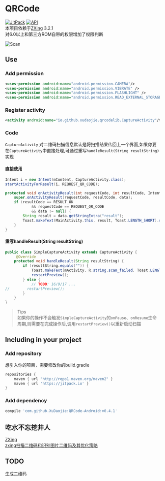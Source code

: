 QRCode
===
[![JitPack](https://jitpack.io/v/XuDaojie/QRCode-Android.svg)](https://jitpack.io/#XuDaojie/QRCode-Android)
[![API](https://img.shields.io/badge/API-14%2B-orange.svg?style=flat)](https://android-arsenal.com/api?level=14) <br>
本项目依赖于[ZXing](https://github.com/zxing/zxing) 3.2.1<br>
对6.0以上和第三方ROM自带的权限增加了权限判断

![Scan](https://github.com/XuDaojie/QRCode-Android/blob/master/art/scan_qrcode.gif)

## Use

### Add permission
``` xml
<uses-permission android:name="android.permission.CAMERA"/>
<uses-permission android:name="android.permission.VIBRATE" />
<uses-permission android:name="android.permission.FLASHLIGHT" />
<uses-permission android:name="android.permission.READ_EXTERNAL_STORAGE"/>
```

### Register activity
``` xml
<activity android:name="io.github.xudaojie.qrcodelib.CaptureActivity"/>
```

### Code
`CaptureActivity` 对二维码扫描信息默认是将扫描结果传回上一个界面,如果你要在`CaptureActivity`中直接处理,可通过重写`handleResult(String resultString)`实现

#### 直接使用 

``` java
Intent i = new Intent(mContent, CaptureActivity.class);
startActivityForResult(i, REQUEST_QR_CODE);
```

``` java
protected void onActivityResult(int requestCode, int resultCode, Intent data) {
    super.onActivityResult(requestCode, resultCode, data);
    if (resultCode == RESULT_OK
            && requestCode == REQUEST_QR_CODE
            && data != null) {
        String result = data.getStringExtra("result");
        Toast.makeText(MainActivity.this, result, Toast.LENGTH_SHORT).show();
    }
}
```

#### 重写handleResult(String resultString)

``` java
public class SimpleCaptureActivity extends CaptureActivity {
     @Override
    protected void handleResult(String resultString) {
        if (resultString.equals("")) {
            Toast.makeText(mActivity, R.string.scan_failed, Toast.LENGTH_SHORT).show();
            restartPreview();
        } else {
            // TODO: 16/9/17 ... 
//        restartPreview();
        }
    }
}
```

> Tips<br>
> 如果你的操作不会触发`SimpleCaptureActivity`的`onPause`、`onResume`生命周期,则需要在完成操作后,调用`restartPreview()`以重新启动扫描

## Including in your project

### Add repository
    
想引入你的项目，需要修改你的build.gradle
``` gradle
repositories {
    maven { url "http://repo1.maven.org/maven2" }
    maven { url 'https://jitpack.io' }
}
```

### Add dependency
``` gradle
compile 'com.github.XuDaojie:QRCode-Android:v0.4.1'
```

## 吃水不忘挖井人
[ZXing](https://github.com/zxing/zxing)<br>
[zxing扫描二维码和识别图片二维码及其优化策略](http://iluhcm.com/2016/01/08/scan-qr-code-and-recognize-it-from-picture-fastly-using-zxing/)<br>

## TODO
生成二维码